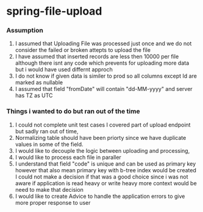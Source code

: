 # spring-file-upload

### Assumption

1. I assumed that Uploading File was processed just once and we do not consider the failed or broken attepts to upload the file
2. I have assumed that inserted records are less then 10000 per file although there isnt any code which prevents for uploading more data but i would have used differnt approch
3. I do not know if given data is similer to prod so all columns except Id are marked as nullable 
4. I assumed that field "fromDate" will contain "dd-MM-yyyy" and server has TZ as UTC

### Things i wanted to do but ran out of the time 

1. I could not complete unit test cases I covered part of upload endpoint but sadly ran out of time,
2. Normalizing table should have been priorty since we have duplicate values in some of the field.
3. I would like to decouple the logic between uploading and processing,
4. I would like to process each file in paraller
5. I understand that field "code" is unique and can be used as 
    primary key however that also mean primary key with b-tree index would be created 
    I could not make a decision if that was a good choice since i was not aware if application is read heavy or write heavy
    more context would be need to make that decision
6. I would like to create Advice to handle the application errors to give more proper response to user
